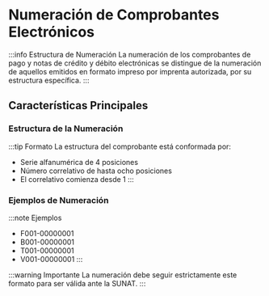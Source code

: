 # Numeración de Comprobantes Electrónicos

:::info Estructura de Numeración
La numeración de los comprobantes de pago y notas de crédito y débito electrónicas se distingue de la numeración de aquellos emitidos en formato impreso por imprenta autorizada, por su estructura específica.
:::

## Características Principales

### Estructura de la Numeración
:::tip Formato
La estructura del comprobante está conformada por:
- Serie alfanumérica de 4 posiciones
- Número correlativo de hasta ocho posiciones
- El correlativo comienza desde 1
:::

### Ejemplos de Numeración
:::note Ejemplos
- F001-00000001
- B001-00000001
- T001-00000001
- V001-00000001
:::

:::warning Importante
La numeración debe seguir estrictamente este formato para ser válida ante la SUNAT.
::: 